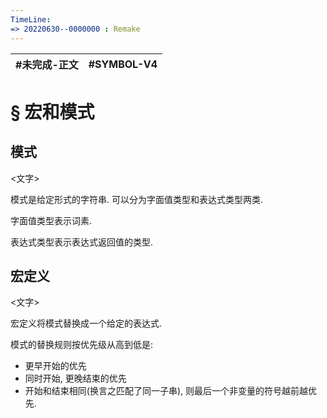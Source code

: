 ```yaml
---
TimeLine: 
=> 20220630--0000000 : Remake
---
```

| #未完成-正文 | #SYMBOL-V4 |
| ------------ | ---------- |

# § 宏和模式

## 模式

\<文字\>

模式是给定形式的字符串. 可以分为字面值类型和表达式类型两类. 

字面值类型表示词素. 

表达式类型表示表达式返回值的类型. 

## 宏定义

\<文字\>

宏定义将模式替换成一个给定的表达式. 

模式的替换规则按优先级从高到低是: 
- 更早开始的优先
- 同时开始, 更晚结束的优先
- 开始和结束相同(换言之匹配了同一子串), 则最后一个非变量的符号越前越优先. 

